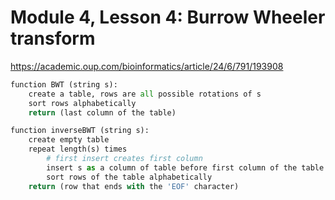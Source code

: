 # Module 4, Lesson 4: Burrow Wheeler transform

https://academic.oup.com/bioinformatics/article/24/6/791/193908

```python
function BWT (string s):
    create a table, rows are all possible rotations of s
    sort rows alphabetically
    return (last column of the table)
```

```python
function inverseBWT (string s):
    create empty table
    repeat length(s) times
        # first insert creates first column
        insert s as a column of table before first column of the table
        sort rows of the table alphabetically
    return (row that ends with the 'EOF' character)
```
